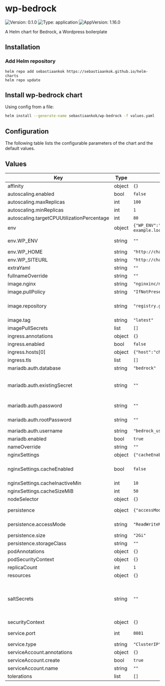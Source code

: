 # wp-bedrock

![Version: 0.1.0](https://img.shields.io/badge/Version-0.1.0-informational?style=flat-square) ![Type: application](https://img.shields.io/badge/Type-application-informational?style=flat-square) ![AppVersion: 1.16.0](https://img.shields.io/badge/AppVersion-1.16.0-informational?style=flat-square)

A Helm chart for Bedrock, a Wordpress boilerplate

## Installation

### Add Helm repository

```shell
helm repo add sebastiaankok https://sebastiaankok.github.io/helm-charts
helm repo update
```

## Install wp-bedrock chart

Using config from a file:

```bash
helm install --generate-name sebastiaankok/wp-bedrock -f values.yaml
```

## Configuration

The following table lists the configurable parameters of the chart and the default values.

## Values

| Key | Type | Default | Description |
|-----|------|---------|-------------|
| affinity | object | `{}` |  |
| autoscaling.enabled | bool | `false` |  |
| autoscaling.maxReplicas | int | `100` |  |
| autoscaling.minReplicas | int | `1` |  |
| autoscaling.targetCPUUtilizationPercentage | int | `80` |  |
| env | object | `{"WP_ENV":"","WP_HOME":"http://chart-example.local","WP_SITEURL":"http://chart-example.local/wp"}` | Configure enviroment variables |
| env.WP_ENV | string | `""` | Set WP_ENV to development to enable debug logging |
| env.WP_HOME | string | `"http://chart-example.local"` | Define WP_HOME variable |
| env.WP_SITEURL | string | `"http://chart-example.local/wp"` | Define WP_SITEURL variable |
| extraYaml | string | `""` | Add extra yaml. usage: extraYaml: |  ...  |
| fullnameOverride | string | `""` |  |
| image.nginx | string | `"nginxinc/nginx-unprivileged:1.20-alpine"` | Nginx frontend container image |
| image.pullPolicy | string | `"IfNotPresent"` |  |
| image.repository | string | `"registry.gitlab.com/sebastiaankok/wp-bedrock-example"` | Bedrock image, see example at registry.gitlab.com/sebastiaankok/wp-bedrock-example |
| image.tag | string | `"latest"` |  |
| imagePullSecrets | list | `[]` |  |
| ingress.annotations | object | `{}` |  |
| ingress.enabled | bool | `false` | Expose application with ingress |
| ingress.hosts[0] | object | `{"host":"chart-example.local","paths":[{"path":"/"}]}` | Configure ingress host address |
| ingress.tls | list | `[]` | Configure tls secrets |
| mariadb.auth.database | string | `"bedrock"` | Database name |
| mariadb.auth.existingSecret | string | `""` | Use existing secret. The secret has to contain the keys mariadb-root-password, mariadb-replication-password and mariadb-password  |
| mariadb.auth.password | string | `""` | Database user password, if empty generated by helm |
| mariadb.auth.rootPassword | string | `""` | Database root password, if empty generated by helm |
| mariadb.auth.username | string | `"bedrock_user"` | Datbase user |
| mariadb.enabled | bool | `true` | Enable bitnami mariadb helm chart |
| nameOverride | string | `""` |  |
| nginxSettings | object | `{"cacheEnabled":false,"cacheInactiveMin":10,"cacheSizeMiB":50}` | Nginx vhost configuration |
| nginxSettings.cacheEnabled | bool | `false` | Enable nginx fastcgi cache. Install a wordpress nginx plugin for clearing cache. |
| nginxSettings.cacheInactiveMin | int | `10` | Delete inactive cache time in minutes |
| nginxSettings.cacheSizeMiB | int | `50` | Cache max size in MiB |
| nodeSelector | object | `{}` |  |
| persistence | object | `{"accessMode":"ReadWriteMany","enabled":false,"size":"2Gi","storageClass":""}` | Create PVC for wp-content/upload directory |
| persistence.accessMode | string | `"ReadWriteMany"` | ReadWriteMany is required when scaling multiple replica's |
| persistence.size | string | `"2Gi"` | PVC storage size  |
| persistence.storageClass | string | `""` | configure specific storageClass  |
| podAnnotations | object | `{}` |  |
| podSecurityContext | object | `{}` |  |
| replicaCount | int | `1` | Set replica count |
| resources | object | `{}` |  |
| saltSecrets | string | `""` | Name of Kubernetes secrets that must contain keys: AUTH_KEY, AUTH_SALT LOGGED_IN_KEY, LOGGED_IN_SALT, NONCE_KEY, NONCE_SALT, SECURE_AUTH_KEY, SECURE_AUTH_SALT  |
| securityContext | object | `{}` |  |
| service.port | int | `8081` | The nginx container is configured to expose http on port 8081 |
| service.type | string | `"ClusterIP"` |  |
| serviceAccount.annotations | object | `{}` |  |
| serviceAccount.create | bool | `true` |  |
| serviceAccount.name | string | `""` |  |
| tolerations | list | `[]` |  |
